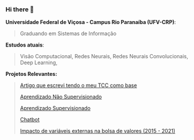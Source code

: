 ### Hi there 👋

**Universidade Federal de Viçosa - Campus Rio Paranaíba (UFV-CRP)**:
> Graduando em Sistemas de Informação

**Estudos atuais**:
> Visão Computacional,
> Redes Neurais, 
> Redes Neurais Convolucionais, 
> Deep Learning, 


**Projetos Relevantes:**
> [Artigo que escrevi tendo o meu TCC como base](https://sol.sbc.org.br/index.php/wvc/article/view/13489)
>
> [Aprendizado Não Supervisionado](https://github.com/erikldr/AprendizadoNaoSupervisionado)
> 
> [Aprendizado Supervisionado](https://github.com/erikldr/AprendizadoSupervisionado)
> 
> [Chatbot](https://github.com/erikldr/chatbot-bsc-chain)
> 
> [Impacto de variáveis externas na bolsa de valores (2015 - 2021)](https://github.com/erikldr/Impacto-de-variaveis-externas-na-bolsa-de-valores-2015-a-2021-)






